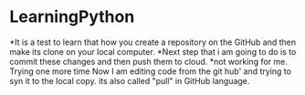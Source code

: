 # LearningPython

*It is a test to learn that how you create a repository on the GitHub and then make its clone on your local computer. 
*Next step that i am going to do is to commit these changes and then push them to cloud.
*not working for me.
Trying one more time
Now I am editing code from the git hub' and trying to syn it to the local copy. its also called "pull" in GitHub language.
